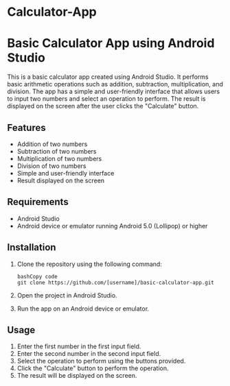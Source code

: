 # Calculator-App
# **Basic Calculator App using Android Studio**

This is a basic calculator app created using Android Studio. It performs basic arithmetic operations such as addition, subtraction, multiplication, and division. The app has a simple and user-friendly interface that allows users to input two numbers and select an operation to perform. The result is displayed on the screen after the user clicks the "Calculate" button.

## **Features**

- Addition of two numbers
- Subtraction of two numbers
- Multiplication of two numbers
- Division of two numbers
- Simple and user-friendly interface
- Result displayed on the screen

## **Requirements**

- Android Studio
- Android device or emulator running Android 5.0 (Lollipop) or higher

## **Installation**

1. Clone the repository using the following command:
    
    ```
    bashCopy code
    git clone https://github.com/[username]/basic-calculator-app.git
    
    ```
    
2. Open the project in Android Studio.
3. Run the app on an Android device or emulator.

## **Usage**

1. Enter the first number in the first input field.
2. Enter the second number in the second input field.
3. Select the operation to perform using the buttons provided.
4. Click the "Calculate" button to perform the operation.
5. The result will be displayed on the screen.
